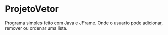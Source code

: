 # ProjetoVetor
Programa simples feito com Java e JFrame.
Onde o usuario pode adicionar, remover ou ordenar uma lista.
